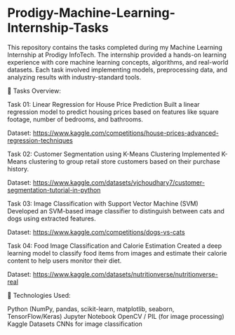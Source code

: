 # Prodigy-Machine-Learning-Internship-Tasks

This repository contains the tasks completed during my Machine Learning Internship at Prodigy InfoTech. The internship provided a hands-on learning experience with core machine learning concepts, algorithms, and real-world datasets. Each task involved implementing models, preprocessing data, and analyzing results with industry-standard tools.

📌 Tasks Overview:

Task 01: Linear Regression for House Price Prediction
Built a linear regression model to predict housing prices based on features like square footage, number of bedrooms, and bathrooms.

Dataset: https://www.kaggle.com/competitions/house-prices-advanced-regression-techniques

Task 02: Customer Segmentation using K-Means Clustering
Implemented K-Means clustering to group retail store customers based on their purchase history.

Dataset: https://www.kaggle.com/datasets/vjchoudhary7/customer-segmentation-tutorial-in-python

Task 03: Image Classification with Support Vector Machine (SVM)
Developed an SVM-based image classifier to distinguish between cats and dogs using extracted features.

Dataset: https://www.kaggle.com/competitions/dogs-vs-cats

Task 04: Food Image Classification and Calorie Estimation
Created a deep learning model to classify food items from images and estimate their calorie content to help users monitor their diet.

Dataset: https://www.kaggle.com/datasets/nutritionverse/nutritionverse-real

🔧 Technologies Used:

Python (NumPy, pandas, scikit-learn, matplotlib, seaborn, TensorFlow/Keras)
Jupyter Notebook
OpenCV / PIL (for image processing)
Kaggle Datasets
CNNs for image classification
